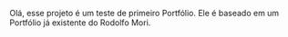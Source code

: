 Olá, esse projeto é um teste de primeiro Portfólio. Ele é baseado em um Portfólio já existente do Rodolfo Mori.